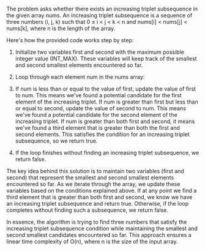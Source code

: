 The problem asks whether there exists an increasing triplet subsequence in the given array nums. An increasing triplet subsequence is a sequence of three numbers (i, j, k) such that 0 ≤ i < j < k < n and nums[i] < nums[j] < nums[k], where n is the length of the array.

Here's how the provided code works step by step:

1. Initialize two variables first and second with the maximum possible integer value (INT_MAX). These variables will keep track of the smallest and second smallest elements encountered so far.

2. Loop through each element num in the nums array:

3. If num is less than or equal to the value of first, update the value of first to num. This means we've found a potential candidate for the first element of the increasing triplet.
If num is greater than first but less than or equal to second, update the value of second to num. This means we've found a potential candidate for the second element of the increasing triplet.
If num is greater than both first and second, it means we've found a third element that is greater than both the first and second elements. This satisfies the condition for an increasing triplet subsequence, so we return true.

4. If the loop finishes without finding an increasing triplet subsequence, we return false.

The key idea behind this solution is to maintain two variables (first and second) that represent the smallest and second smallest elements encountered so far. As we iterate through the array, we update these variables based on the conditions explained above. If at any point we find a third element that is greater than both first and second, we know we have an increasing triplet subsequence and return true. Otherwise, if the loop completes without finding such a subsequence, we return false.

In essence, the algorithm is trying to find three numbers that satisfy the increasing triplet subsequence condition while maintaining the smallest and second smallest candidates encountered so far. This approach ensures a linear time complexity of O(n), where n is the size of the input array.